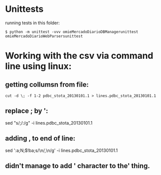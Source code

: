 # Unittests #
running tests in this folder:

```
$ python -m unittest -vvv omieMercadoDiarioDBManagerunittest omieMercadoDiarioWebParsersunittest 
```

# Working with the csv via command line using linux:
## getting collumsn from file:
```
cut -d \; -f 1-2 pdbc_stota_20130101.1 > lines.pdbc_stota_20130101.1
```
## replace ; by ':
sed "s/;/:/g" -i lines.pdbc_stota_20130101.1
## adding , to end of line:
sed ':a;N;$!ba;s/\n/,\n/g' -i lines.pdbc_stota_20130101.1
## didn't manage to add ' character to the' thing.

